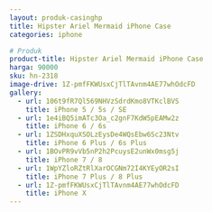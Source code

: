 ```yaml
---
layout: produk-casinghp
title: Hipster Ariel Mermaid iPhone Case
categories: iphone

# Produk
product-title: Hipster Ariel Mermaid iPhone Case
harga: 90000
sku: hn-2318
image-drive: 1Z-pmfFKWUsxCjTlTAvnm4AE77whOdcFD
gallery:
  - url: 106t9fR7Ql569NHVzSdrdKmo8VTKclBVS
    title: iPhone 5 / 5s / SE
  - url: 1e4iBQ5imATc3Oa_c2gnF7KdW5pEAMw2z
    title: iPhone 6 / 6s
  - url: 1ZSDHxquXSOLzEysDe4WQsEbw6Sc23Ntv
    title: iPhone 6 Plus / 6s Plus
  - url: 1BOvPR9vVb5nP2h2PcuysE2unWx0msg5j
    title: iPhone 7 / 8
  - url: 1WpYZloRZtRlXarOCGNm72I4KYEyOR2sI
    title: iPhone 7 Plus / 8 Plus
  - url: 1Z-pmfFKWUsxCjTlTAvnm4AE77whOdcFD
    title: iPhone X
---
```

